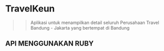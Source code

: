 # TravelKeun

>> Aplikasi untuk menampilkan detail seluruh Perusahaan Travel Bandung - Jakarta yang bertempat di Bandung

## API MENGGUNAKAN RUBY 

